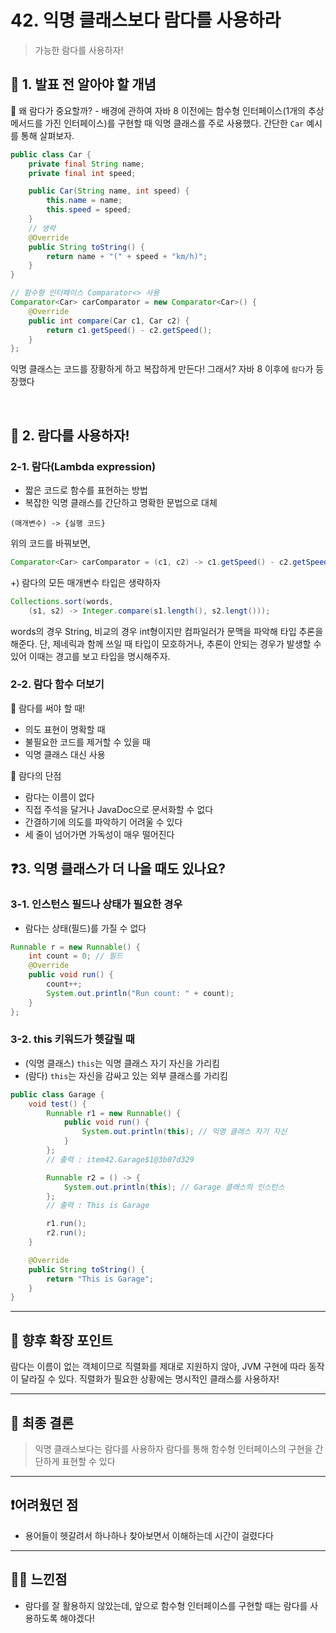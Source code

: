 # 42. 익명 클래스보다 람다를 사용하라

> 가능한 람다를 사용하자!

## 📌 1. 발표 전 알아야 할 개념

🤔 왜 람다가 중요할까? - 배경에 관하여
자바 8 이전에는 함수형 인터페이스(1개의 추상 메서드를 가진 인터페이스)를 구현할 때 익명 클래스를 주로 사용했다.
간단한 `Car` 예시를 통해 살펴보자.

```java
public class Car {
    private final String name;
    private final int speed;

    public Car(String name, int speed) {
        this.name = name;
        this.speed = speed;
    }
    // 생략
    @Override
    public String toString() {
        return name + "(" + speed + "km/h)";
    }
}
```

```java
// 함수형 인터페이스 Comparator<> 사용
Comparator<Car> carComparator = new Comparator<Car>() {
    @Override
    public int compare(Car c1, Car c2) {
        return c1.getSpeed() - c2.getSpeed();
    }
};
```

익명 클래스는 코드를 장황하게 하고 복잡하게 만든다!
그래서? 자바 8 이후에 `람다`가 등장했다

   <br>

## 📕 2. 람다를 사용하자!

### 2-1. 람다(Lambda expression)

- 짧은 코드로 함수를 표현하는 방법
- 복잡한 익명 클래스를 간단하고 명확한 문법으로 대체

```shell
(매개변수) -> {실행 코드}
```

위의 코드를 바꿔보면,

```java
Comparator<Car> carComparator = (c1, c2) -> c1.getSpeed() - c2.getSpeed();
```

+) 람다의 모든 매개변수 타입은 생략하자

```java
Collections.sort(words,
    (s1, s2) -> Integer.compare(s1.length(), s2.lengt()));
```

words의 경우 String, 비교의 경우 int형이지만 컴파일러가 문맥을 파악해 타입 추론을 해준다.
단, 제네릭과 함께 쓰일 때 타입이 모호하거나, 추론이 안되는 경우가 발생할 수 있어 이때는 경고를 보고 타입을 명시해주자.

### 2-2. 람다 함수 더보기

🫡 람다를 써야 할 때!

- 의도 표현이 명확할 때
- 불필요한 코드를 제거할 수 있을 때
- 익명 클래스 대신 사용

🤔 람다의 단점

- 람다는 이름이 없다
- 직접 주석을 달거나 JavaDoc으로 문서화할 수 없다
- 간결하기에 의도를 파악하기 어려울 수 있다
- 세 줄이 넘어가면 가독성이 매우 떨어진다

## ❓3. 익명 클래스가 더 나을 때도 있나요?

### 3-1. 인스턴스 필드나 상태가 필요한 경우

- 람다는 상태(필드)를 가질 수 없다

```java
Runnable r = new Runnable() {
    int count = 0; // 필드
    @Override
    public void run() {
        count++;
        System.out.println("Run count: " + count);
    }
};
```

### 3-2. this 키워드가 헷갈릴 때

- (익명 클래스) `this`는 익명 클래스 자기 자신을 가리킴
- (람다) `this`는 자신을 감싸고 있는 외부 클래스를 가리킴

```java
public class Garage {
    void test() {
        Runnable r1 = new Runnable() {
            public void run() {
                System.out.println(this); // 익명 클래스 자기 자신
            }
        };
        // 출력 : item42.Garage$1@3b07d329

        Runnable r2 = () -> {
            System.out.println(this); // Garage 클래스의 인스턴스
        };
        // 출력 : This is Garage

        r1.run();
        r2.run();
    }

    @Override
    public String toString() {
        return "This is Garage";
    }
}
```

---

## 💨 향후 확장 포인트

람다는 이름이 없는 객체이므로 직렬화를 제대로 지원하지 않아, JVM 구현에 따라 동작이 달라질 수 있다. 직렬화가 필요한 상황에는 명시적인 클래스를 사용하자!

---

## 🤖 최종 결론

> 익명 클래스보다는 람다를 사용하자
> 람다를 통해 함수형 인터페이스의 구현을 간단하게 표현할 수 있다

---

## ❗어려웠던 점

- 용어들이 헷갈려서 하나하나 찾아보면서 이해하는데 시간이 걸렸다다

---

## 😶‍🌫️ 느낀점

- 람다를 잘 활용하지 않았는데, 앞으로 함수형 인터페이스를 구현할 때는 람다를 사용하도록 해야겠다!
